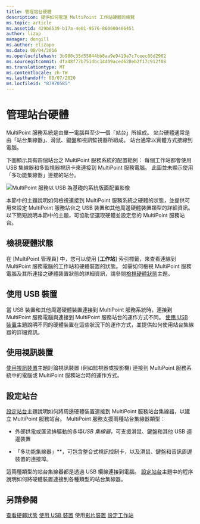 ```yaml
---
title: 管理站台硬體
description: 提供如何管理 MultiPoint 工作站硬體的總覽
ms.topic: article
ms.assetid: 429b8539-b17a-4e01-9576-860600466451
author: lizap
manager: dongill
ms.author: elizapo
ms.date: 08/04/2016
ms.openlocfilehash: 3b980c35d55844bb8aa9e9419a7c7ceec80d2962
ms.sourcegitcommit: dfa48f77b751dbc34409aced628eb2f17c912f08
ms.translationtype: MT
ms.contentlocale: zh-TW
ms.lasthandoff: 08/07/2020
ms.locfileid: "87970585"
---
```

# <a name="manage-station-hardware"></a>管理站台硬體
MultiPoint 服務系統是由單一電腦與至少一個「站台」所組成。 站台硬體通常是由「站台集線器」、滑鼠、鍵盤和視訊監視器所組成。 站台通常以實體方式接線到電腦。

下圖顯示具有四個站台之 MultiPoint 服務系統的配置範例︰ 每個工作站都會使用 USB 集線器和多監視器視訊卡來連接到 MultiPoint 服務電腦。 此圖並未顯示使用「多功能集線器」連接的站台。

![MultiPoint 服務以 USB 為基礎的系統版面配置影像](./media/WMSMultiPointServerUSBSystemLayout.gif)

本節中的主題說明如何檢視連接到 MultiPoint 服務系統之硬體的狀態，並提供可用來設定 MultiPoint 服務站台之 USB 裝置和其他周邊硬體裝置類型的詳細資訊。 以下簡短說明本節中的主題，可協助您選取硬體並設定您的 MultiPoint 服務站台。

## <a name="view-hardware-status"></a>檢視硬體狀態
在 [MultiPoint 管理員] 中，您可以使用 [**工作站**] 索引標籤，來查看連線到 MultiPoint 服務電腦的工作站和硬體裝置的狀態。 如需如何檢視 MultiPoint 服務電腦及其所連接之硬體裝置狀態的詳細資訊，請參閱[檢視硬體狀態](View-Hardware-Status.md)主題。

## <a name="work-with-usb-devices"></a>使用 USB 裝置
當 USB 裝置和其他周邊硬體裝置連接到 MultiPoint 服務系統時，連接到 MultiPoint 服務電腦與連接到 MultiPoint 服務站台的運作方式不同。 [使用 USB 裝置](Work-with-USB-Devices.md)主題說明不同的硬體裝置在這些狀況下的運作方式，並提供如何使用站台集線器的詳細資訊。

## <a name="work-with-video-devices"></a>使用視訊裝置
[使用視訊裝置](Work-with-Video-Devices.md)主題討論視訊裝置 (例如監視器或投影機) 連接到 MultiPoint 服務系統中的電腦或 MultiPoint 服務站台時的運作方式。

## <a name="set-up-a-station"></a>設定站台
[設定站台](Set-Up-a-Station.md)主題說明如何將周邊硬體裝置連接到 MultiPoint 服務站台集線器，以建立 MultiPoint 服務站台。 MultiPoint 服務支援兩種站台集線器類型︰

-   外部供電或匯流排驅動的多埠*USB 集線器*，可支援滑鼠、鍵盤和其他 USB 週邊裝置

-   「多功能集線器」**，可包含整合式視訊控制卡，以及滑鼠、鍵盤和音訊周邊裝置的連接埠。

這兩種類型的站台集線器都是透過 USB 纜線連接到電腦。 [設定站台](Set-Up-a-Station.md)主題中的程序說明如何將硬體裝置連接到各種類型的站台集線器。

## <a name="see-also"></a>另請參閱
[查看硬體狀態](View-Hardware-Status.md) 
[使用 USB 裝置](Work-with-USB-Devices.md) 
使用[影片裝置](Work-with-Video-Devices.md) 
[設定工作站](Set-Up-a-Station.md)